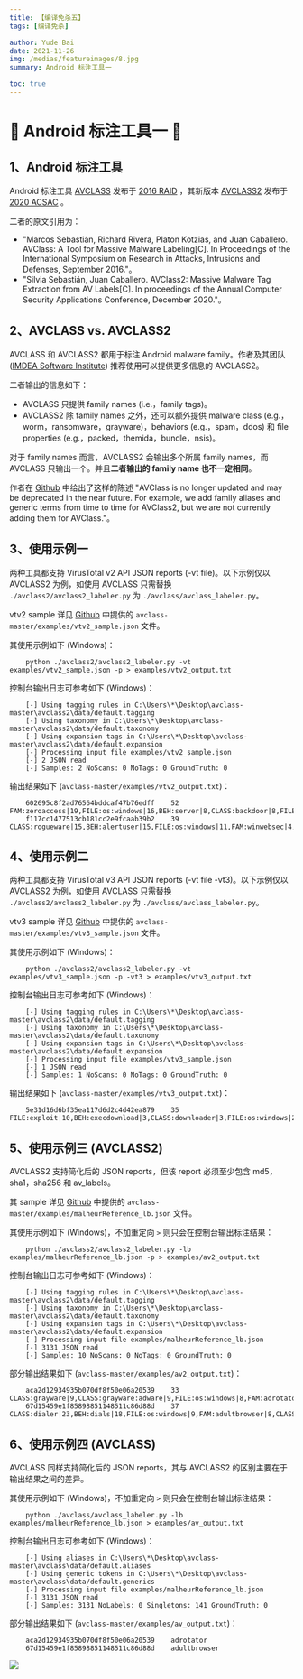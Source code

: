 ```yaml
---
title: 【编译免杀五】
tags: [编译免杀]

author: Yude Bai
date: 2021-11-26
img: /medias/featureimages/8.jpg
summary: Android 标注工具一

toc: true
---
```



# :whale: Android 标注工具一 :whale: 


## 1、Android 标注工具
Android 标注工具 [AVCLASS](https://github.com/malicialab/avclass) 发布于 [2016 RAID](https://software.imdea.org/~juanca/papers/avclass_raid16.pdf) ，其新版本 [AVCLASS2](https://github.com/malicialab/avclass) 发布于 [2020 ACSAC](https://arxiv.org/pdf/2006.10615.pdf) 。

二者的原文引用为：
 - "Marcos Sebastián, Richard Rivera, Platon Kotzias, and Juan Caballero. AVClass: A Tool for Massive Malware Labeling[C]. In Proceedings of the International Symposium on Research in Attacks, Intrusions and Defenses, September 2016."。
 - "Silvia Sebastián, Juan Caballero. AVClass2: Massive Malware Tag Extraction from AV Labels[C]. In proceedings of the Annual Computer Security Applications Conference, December 2020."。


## 2、AVCLASS vs. AVCLASS2 
AVCLASS 和 AVCLASS2 都用于标注 Android malware family。作者及其团队 ([IMDEA Software Institute](https://software.imdea.org/)) 推荐使用可以提供更多信息的 AVCLASS2。

二者输出的信息如下：
 - AVCLASS 只提供 family names (i.e.，family tags)。
 - AVCLASS2 除 family names 之外，还可以额外提供 malware class (e.g.，worm，ransomware，grayware)，behaviors (e.g.，spam，ddos) 和 file properties (e.g.，packed，themida，bundle，nsis)。

对于 family names 而言，AVCLASS2 会输出多个所属 family names，而 AVCLASS 只输出一个。并且**二者输出的 family name 也不一定相同**。

作者在 [Github](https://github.com/malicialab/avclass) 中给出了这样的陈述 "AVClass is no longer updated and may be deprecated in the near future. For example, we add family aliases and generic terms from time to time for AVClass2, but we are not currently adding them for AVClass."。


## 3、使用示例一
两种工具都支持 VirusTotal v2 API JSON reports (-vt file)。以下示例仅以 AVCLASS2 为例，如使用 AVCLASS 只需替换 ```./avclass2/avclass2_labeler.py``` 为 ```./avclass/avclass_labeler.py```。

vtv2 sample 详见 [Github](https://github.com/malicialab/avclass) 中提供的 ```avclass-master/examples/vtv2_sample.json``` 文件。

其使用示例如下 (Windows)：

```
	python ./avclass2/avclass2_labeler.py -vt examples/vtv2_sample.json -p > examples/vtv2_output.txt
```

控制台输出日志可参考如下 (Windows)：

```
	[-] Using tagging rules in C:\Users\*\Desktop\avclass-master\avclass2\data/default.tagging
	[-] Using taxonomy in C:\Users\*\Desktop\avclass-master\avclass2\data/default.taxonomy
	[-] Using expansion tags in C:\Users\*\Desktop\avclass-master\avclass2\data/default.expansion
	[-] Processing input file examples/vtv2_sample.json
	[-] 2 JSON read
	[-] Samples: 2 NoScans: 0 NoTags: 0 GroundTruth: 0
```

输出结果如下 (```avclass-master/examples/vtv2_output.txt```)：

```
	602695c8f2ad76564bddcaf47b76edff	52	FAM:zeroaccess|19,FILE:os:windows|16,BEH:server|8,CLASS:backdoor|8,FILE:packed|7
	f117cc1477513cb181cc2e9fcaab39b2	39	CLASS:rogueware|15,BEH:alertuser|15,FILE:os:windows|11,FAM:winwebsec|4,CLASS:grayware|4,CLASS:grayware:tool|3,FILE:packed|3
```


## 4、使用示例二
两种工具都支持 VirusTotal v3 API JSON reports (-vt file -vt3)。以下示例仅以 AVCLASS2 为例，如使用 AVCLASS 只需替换 ```./avclass2/avclass2_labeler.py``` 为 ```./avclass/avclass_labeler.py```。

vtv3 sample 详见 [Github](https://github.com/malicialab/avclass) 中提供的 ```avclass-master/examples/vtv3_sample.json``` 文件。

其使用示例如下 (Windows)：

```
	python ./avclass2/avclass2_labeler.py -vt examples/vtv3_sample.json -p -vt3 > examples/vtv3_output.txt
```

控制台输出日志可参考如下 (Windows)：

```
	[-] Using tagging rules in C:\Users\*\Desktop\avclass-master\avclass2\data/default.tagging
	[-] Using taxonomy in C:\Users\*\Desktop\avclass-master\avclass2\data/default.taxonomy
	[-] Using expansion tags in C:\Users\*\Desktop\avclass-master\avclass2\data/default.expansion
	[-] Processing input file examples/vtv3_sample.json
	[-] 1 JSON read
	[-] Samples: 1 NoScans: 0 NoTags: 0 GroundTruth: 0
```

输出结果如下 (```avclass-master/examples/vtv3_output.txt```)：

```
	5e31d16d6bf35ea117d6d2c4d42ea879	35	FILE:exploit|10,BEH:execdownload|3,CLASS:downloader|3,FILE:os:windows|2
```


## 5、使用示例三 (AVCLASS2)
AVCLASS2 支持简化后的 JSON reports，但该 report 必须至少包含 md5，sha1，sha256 和 av_labels。

其 sample 详见 [Github](https://github.com/malicialab/avclass) 中提供的 ```avclass-master/examples/malheurReference_lb.json``` 文件。

其使用示例如下 (Windows)，不加重定向 ```>``` 则只会在控制台输出标注结果：

```
	python ./avclass2/avclass2_labeler.py -lb examples/malheurReference_lb.json -p > examples/av2_output.txt
```

控制台输出日志可参考如下 (Windows)：

```
	[-] Using tagging rules in C:\Users\*\Desktop\avclass-master\avclass2\data/default.tagging
	[-] Using taxonomy in C:\Users\*\Desktop\avclass-master\avclass2\data/default.taxonomy
	[-] Using expansion tags in C:\Users\*\Desktop\avclass-master\avclass2\data/default.expansion
	[-] Processing input file examples/malheurReference_lb.json
	[-] 3131 JSON read
	[-] Samples: 10 NoScans: 0 NoTags: 0 GroundTruth: 0
```

部分输出结果如下 (```avclass-master/examples/av2_output.txt```)：

```
	aca2d12934935b070df8f50e06a20539	33	CLASS:grayware|9,CLASS:grayware:adware|9,FILE:os:windows|8,FAM:adrotator|8,BEH:execdownload|3,CLASS:downloader|3,FAM:zlob|2
	67d15459e1f85898851148511c86d88d	37	CLASS:dialer|23,BEH:dials|18,FILE:os:windows|9,FAM:adultbrowser|8,CLASS:dialer:porndialer|7,CLASS:grayware|6,CLASS:grayware:tool|3,FAM:target|2
```


## 6、使用示例四 (AVCLASS)
AVCLASS 同样支持简化后的 JSON reports，其与 AVCLASS2 的区别主要在于输出结果之间的差异。

其使用示例如下 (Windows)，不加重定向 ```>``` 则只会在控制台输出标注结果：

```
	python ./avclass/avclass_labeler.py -lb examples/malheurReference_lb.json > examples/av_output.txt
```

控制台输出日志可参考如下 (Windows)：

```
	[-] Using aliases in C:\Users\*\Desktop\avclass-master\avclass\data/default.aliases
	[-] Using generic tokens in C:\Users\*\Desktop\avclass-master\avclass\data/default.generics
	[-] Processing input file examples/malheurReference_lb.json
	[-] 3131 JSON read
	[-] Samples: 3131 NoLabels: 0 Singletons: 141 GroundTruth: 0
```

部分输出结果如下 (```avclass-master/examples/av_output.txt```)：

```
	aca2d12934935b070df8f50e06a20539	adrotator
	67d15459e1f85898851148511c86d88d	adultbrowser
```



![](https://img-blog.csdnimg.cn/e05ebe287ed74f12981b52a77ae3f30d.png#pic_center)

